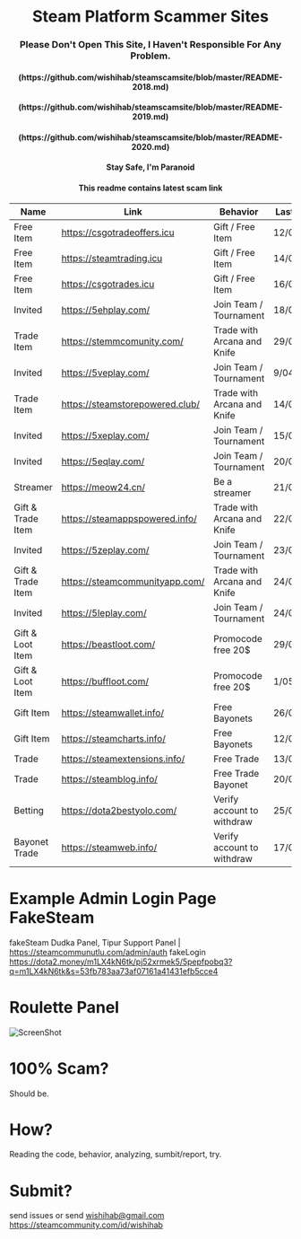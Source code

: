 <h1 align="center">Steam Platform Scammer Sites</h1>
<h3 align="center">Please Don't Open This Site, I Haven't Responsible For Any Problem.</h1>
<h4 align="center">(https://github.com/wishihab/steamscamsite/blob/master/README-2018.md)</h1>
<h4 align="center">(https://github.com/wishihab/steamscamsite/blob/master/README-2019.md)</h1>
<h4 align="center">(https://github.com/wishihab/steamscamsite/blob/master/README-2020.md)</h1>
<h4 align="center">Stay Safe, I'm Paranoid</h1>
<h4 align="center">This readme contains latest scam link</h1>


| Name | Link | Behavior | Last Check |
| ------------------ | ------------------------- | ------------------------- | ---------- |
| Free Item | https://csgotradeoffers.icu | Gift / Free Item | 12/02/2021 |
| Free Item | https://steamtrading.icu | Gift / Free Item | 14/02/2021 |
| Free Item | https://csgotrades.icu | Gift / Free Item | 16/02/2021 |
| Invited | https://5ehplay.com/ | Join Team / Tournament | 18/03/2021 |
| Trade Item | https://stemmcomunity.com/ | Trade with Arcana and Knife | 29/03/2021 |
| Invited | https://5veplay.com/ | Join Team / Tournament | 9/04/2021 |
| Trade Item | https://steamstorepowered.club/ | Trade with Arcana and Knife | 14/04/2021 |
| Invited | https://5xeplay.com/ | Join Team / Tournament | 15/04/2021 |
| Invited | https://5eqlay.com/ | Join Team / Tournament | 20/04/2021 |
| Streamer | https://meow24.cn/ | Be a streamer | 21/04/2021 |
| Gift & Trade Item | https://steamappspowered.info/ | Trade with Arcana and Knife | 22/04/2021 |
| Invited | https://5zeplay.com/ | Join Team / Tournament | 23/04/2021 |
| Gift & Trade Item | https://steamcommunityapp.com/ | Trade with Arcana and Knife | 24/04/2021 |
| Invited | https://5leplay.com/ | Join Team / Tournament | 24/04/2021 |
| Gift & Loot Item | https://beastloot.com/ | Promocode free 20$ | 29/04/2021 |
| Gift & Loot Item | https://buffloot.com/ | Promocode free 20$ | 1/05/2021 |
| Gift Item | https://steamwallet.info/ | Free Bayonets | 26/05/2021 |
| Gift Item | https://steamcharts.info/ | Free Bayonets | 12/06/2021 |
| Trade | https://steamextensions.info/ | Free Trade | 13/06/2021 |
| Trade | https://steamblog.info/ | Free Trade Bayonet | 20/06/2021 |
| Betting | https://dota2bestyolo.com/ | Verify account to withdraw | 25/07/2021 |
| Bayonet Trade | https://steamweb.info/ | Verify account to withdraw | 17/06/2021 |




# Example Admin Login Page FakeSteam
fakeSteam Dudka Panel, Tipur Support Panel | https://steamcommunutlu.com/admin/auth
fakeLogin https://dota2.money/m1LX4kN6tk/pj52xrmek5/5pepfpobq3?q=m1LX4kN6tk&s=53fb783aa73af07161a41431efb5cce4

# Roulette Panel
![ScreenShot](https://github.com/wishihab/steamscamsite/blob/master/Roulette_ru.png)

# 100% Scam?
Should be. 

# How?
Reading the code, behavior, analyzing, sumbit/report, try.

# Submit?
send issues or send wishihab@gmail.com https://steamcommunity.com/id/wishihab

